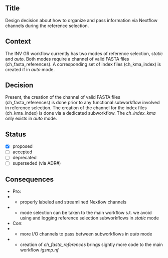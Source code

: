 ## Title
Design decision about how to organize and pass information via Nextflow channels during the reference selection.

## Context
The INV GR workflow currently has two modes of reference selection, _static_ and _auto_.
Both modes require a channel of valid FASTA files (ch_fasta_references).
A corresponding set of index files (ch_kma_index) is created if in _auto_ mode. 

## Decision
Present, the creation of the channel of valid FASTA files (ch_fasta_references) is done prior to any functional subworkflow involved in reference selection.
The creation of the channel for the index files (ch_kma_index) is done via a dedicated subworkflow.
The _ch_index_kma_ only exists in _auto_ mode.

## Status
- [x] proposed
- [ ] accepted
- [ ] deprecated
- [ ] superseded (via ADR#)

## Consequences
- Pro:
- - properly labeled and streamlined Nextlow channels
- - mode selection can be taken to the main workflow s.t. we avoid using and logging reference selection subworkflows in _static_ mode
- Con:
- - more I/O channels to pass between subworkflows in _auto_ mode
- - creation of _ch_fasta_references_ brings sightly more code to the main workflow _igsmp.nf_

